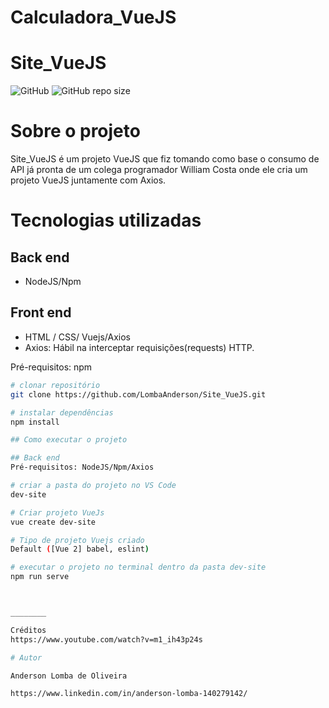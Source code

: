 # Calculadora_VueJS

# Site_VueJS

![GitHub](https://img.shields.io/github/license/LombaAnderson/Calculadora_VueJS)
![GitHub repo size](https://img.shields.io/github/repo-size/LombaAnderson/Calculadora_VueJS)

# Sobre o projeto

Site_VueJS é um projeto VueJS que fiz tomando como base o consumo de API já pronta de um colega programador William Costa onde ele cria um projeto VueJS juntamente com Axios.

# Tecnologias utilizadas
## Back end
- NodeJS/Npm


## Front end 
- HTML / CSS/ Vuejs/Axios
- Axios: Hábil na interceptar requisições(requests) HTTP.

Pré-requisitos: npm 

```bash
# clonar repositório
git clone https://github.com/LombaAnderson/Site_VueJS.git

# instalar dependências
npm install

## Como executar o projeto

## Back end
Pré-requisitos: NodeJS/Npm/Axios

# criar a pasta do projeto no VS Code
dev-site

# Criar projeto VueJs
vue create dev-site

# Tipo de projeto Vuejs criado
Default ([Vue 2] babel, eslint)

# executar o projeto no terminal dentro da pasta dev-site
npm run serve



________

Créditos
https://www.youtube.com/watch?v=m1_ih43p24s

# Autor

Anderson Lomba de Oliveira

https://www.linkedin.com/in/anderson-lomba-140279142/

